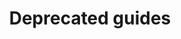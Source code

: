 ---
title: Deprecated guides
weight: 3
url: /nginx-instance-manager/deprecated/
noindex: true
hidden: true
draft: true
---
